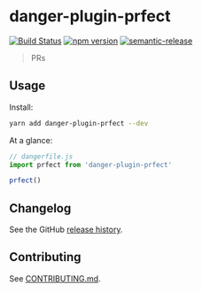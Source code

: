 # danger-plugin-prfect

[![Build Status](https://travis-ci.org/stormwarning/danger-plugin-prfect.svg?branch=master)](https://travis-ci.org/stormwarning/danger-plugin-prfect)
[![npm version](https://badge.fury.io/js/danger-plugin-prfect.svg)](https://badge.fury.io/js/danger-plugin-prfect)
[![semantic-release](https://img.shields.io/badge/%20%20%F0%9F%93%A6%F0%9F%9A%80-semantic--release-e10079.svg)](https://github.com/semantic-release/semantic-release)

> PRs

## Usage

Install:

```sh
yarn add danger-plugin-prfect --dev
```

At a glance:

```js
// dangerfile.js
import prfect from 'danger-plugin-prfect'

prfect()
```
## Changelog

See the GitHub [release history](https://github.com/stormwarning/danger-plugin-prfect/releases).

## Contributing

See [CONTRIBUTING.md](CONTRIBUTING.md).
